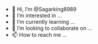 - 👋 Hi, I’m @Sagarking8989
- 👀 I’m interested in ...
- 🌱 I’m currently learning ...
- 💞️ I’m looking to collaborate on ...
- 📫 How to reach me ...

<!---
Sagarking8989/Sagarking8989 is a ✨ special ✨ repository because its `README.md` (this file) appears on your GitHub profile.
You can click the Preview link to take a look at your changes.
--->

